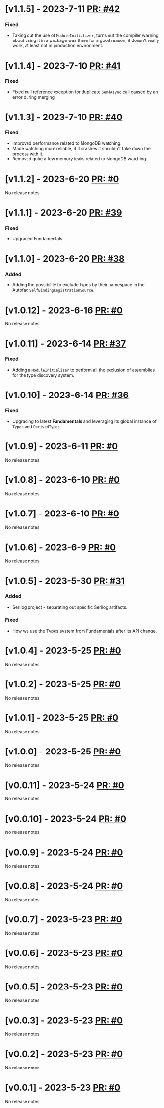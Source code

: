 # [v1.1.5] - 2023-7-11 [PR: #42](https://github.com/aksio-insurtech/ApplicationModel/pull/42)

### Fixed

- Taking out the use of `ModuleInitializer`, turns out the compiler warning about using it in a package was there for a good reason, it doesn't really work, at least not in production environment.


# [v1.1.4] - 2023-7-10 [PR: #41](https://github.com/aksio-insurtech/ApplicationModel/pull/41)

### Fixed

- Fixed null reference exception for duplicate `SendAsync` call caused by an error during merging.


# [v1.1.3] - 2023-7-10 [PR: #40](https://github.com/aksio-insurtech/ApplicationModel/pull/40)

### Fixed

- Improved performance related to MongoDB watching.
- Made watching more reliable, if it crashes it shouldn't take down the process with it.
- Removed quite a few memory leaks related to MongoDB watching.



# [v1.1.2] - 2023-6-20 [PR: #0]()

No release notes

# [v1.1.1] - 2023-6-20 [PR: #39](https://github.com/aksio-insurtech/ApplicationModel/pull/39)

### Fixed

- Upgraded Fundamentals


# [v1.1.0] - 2023-6-20 [PR: #38](https://github.com/aksio-insurtech/ApplicationModel/pull/38)

### Added

- Adding the possibility to exclude types by their namespace in the Autofac `SelfBindingRegistrationSource`.



# [v1.0.12] - 2023-6-16 [PR: #0]()

No release notes

# [v1.0.11] - 2023-6-14 [PR: #37](https://github.com/aksio-insurtech/ApplicationModel/pull/37)

### Fixed

- Adding a `ModuleInitializer` to perform all the exclusion of assemblies for the type discovery system.


# [v1.0.10] - 2023-6-14 [PR: #36](https://github.com/aksio-insurtech/ApplicationModel/pull/36)

### Fixed

- Upgrading to latest **Fundamentals** and leveraging its global instance of `Types` and `DerivedTypes`.


# [v1.0.9] - 2023-6-11 [PR: #0]()

No release notes

# [v1.0.8] - 2023-6-10 [PR: #0]()

No release notes

# [v1.0.7] - 2023-6-10 [PR: #0]()

No release notes

# [v1.0.6] - 2023-6-9 [PR: #0]()

No release notes

# [v1.0.5] - 2023-5-30 [PR: #31](https://github.com/aksio-insurtech/ApplicationModel/pull/31)

### Added

- Serilog project - separating out specific Serilog artifacts.

### Fixed

- How we use the Types system from Fundamentals after its API change.

# [v1.0.4] - 2023-5-25 [PR: #0]()

No release notes

# [v1.0.2] - 2023-5-25 [PR: #0]()

No release notes

# [v1.0.1] - 2023-5-25 [PR: #0]()

No release notes

# [v1.0.0] - 2023-5-25 [PR: #0]()

No release notes

# [v0.0.11] - 2023-5-24 [PR: #0]()

No release notes

# [v0.0.10] - 2023-5-24 [PR: #0]()

No release notes

# [v0.0.9] - 2023-5-24 [PR: #0]()

No release notes

# [v0.0.8] - 2023-5-24 [PR: #0]()

No release notes

# [v0.0.7] - 2023-5-23 [PR: #0]()

No release notes

# [v0.0.6] - 2023-5-23 [PR: #0]()

No release notes

# [v0.0.5] - 2023-5-23 [PR: #0]()

No release notes

# [v0.0.3] - 2023-5-23 [PR: #0]()

No release notes

# [v0.0.2] - 2023-5-23 [PR: #0]()

No release notes

# [v0.0.1] - 2023-5-23 [PR: #0]()

No release notes

